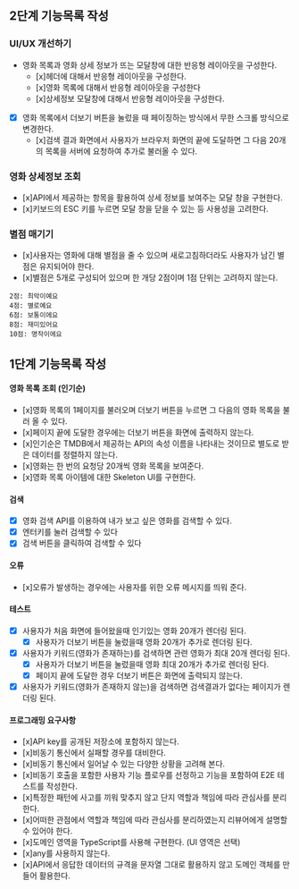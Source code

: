 ## 2단계 기능목록 작성

### UI/UX 개선하기

- 영화 목록과 영화 상세 정보가 뜨는 모달창에 대한 반응형 레이아웃을 구성한다.
  - [x]헤더에 대해서 반응형 레이아웃을 구성한다.
  - [x]영화 목록에 대해서 반응형 레이아웃을 구성한다
  - [x]상세정보 모달창에 대해서 반응형 레이아웃을 구성한다.
- [x] 영화 목록에서 더보기 버튼을 눌렀을 때 페이징하는 방식에서 무한 스크롤 방식으로 변경한다.
  - [x]검색 결과 화면에서 사용자가 브라우저 화면의 끝에 도달하면 그 다음 20개의 목록을 서버에 요청하여 추가로 불러올 수 있다.

### 영화 상세정보 조회

- [x]API에서 제공하는 항목을 활용하여 상세 정보를 보여주는 모달 창을 구현한다.
- [x]키보드의 ESC 키를 누르면 모달 창을 닫을 수 있는 등 사용성을 고려한다.

### 별점 매기기

- [x]사용자는 영화에 대해 별점을 줄 수 있으며 새로고침하더라도 사용자가 남긴 별점은 유지되어야 한다.
- [x]별점은 5개로 구성되어 있으며 한 개당 2점이며 1점 단위는 고려하지 않는다.

```
2점: 최악이예요
4점: 별로예요
6점: 보통이에요
8점: 재미있어요
10점: 명작이에요

```

## 1단계 기능목록 작성

#### 영화 목록 조회 (인기순)

- [x]영화 목록의 1페이지를 불러오며 더보기 버튼을 누르면 그 다음의 영화 목록을 불러 올 수 있다.
- [x]페이지 끝에 도달한 경우에는 더보기 버튼을 화면에 출력하지 않는다.
- [x]인기순은 TMDB에서 제공하는 API의 속성 이름을 나타내는 것이므로 별도로 받은 데이터를 정렬하지 않는다.
- [x]영화는 한 번의 요청당 20개씩 영화 목록을 보여준다.
- [x]영화 목록 아이템에 대한 Skeleton UI를 구현한다.

#### 검색

- [x] 영화 검색 API를 이용하여 내가 보고 싶은 영화를 검색할 수 있다.
- [x] 엔터키를 눌러 검색할 수 있다
- [x] 검색 버튼을 클릭하여 검색할 수 있다

#### 오류

- [x]오류가 발생하는 경우에는 사용자를 위한 오류 메시지를 띄워 준다.

#### 테스트

- [x] 사용자가 처음 화면에 들어왔을때 인기있는 영화 20개가 렌더링 된다.
  - [x] 사용자가 더보기 버튼을 눌렀을때 영화 20개가 추가로 렌더링 된다.
- [x] 사용자가 키워드(영화가 존재하는)를 검색하면 관련 영화가 최대 20개 렌더링 된다.
  - [x] 사용자가 더보기 버튼을 눌렀을때 영화 최대 20개가 추가로 렌더링 돤다.
  - [x] 페이지 끝에 도달한 경우 더보기 버튼은 화면에 출력되지 않는다.
- [x] 사용자가 키워드(영화가 존재하지 않는)을 검색하면 검색결과가 없다는 페이지가 렌더링 된다.

#### 프로그래밍 요구사항

- [x]API key를 공개된 저장소에 포함하지 않는다.
- [x]비동기 통신에서 실패할 경우를 대비한다.
- [x]비동기 통신에서 일어날 수 있는 다양한 상황을 고려해 본다.
- [x]비동기 호출을 포함한 사용자 기능 플로우를 선정하고 기능을 포함하여 E2E 테스트를 작성한다.
- [x]특정한 패턴에 사고를 끼워 맞추지 않고 단지 역할과 책임에 따라 관심사를 분리한다.
- [x]어떠한 관점에서 역할과 책임에 따라 관심사를 분리하였는지 리뷰어에게 설명할 수 있어야 한다.
- [x]도메인 영역을 TypeScript를 사용해 구현한다. (UI 영역은 선택)
- [x]any를 사용하지 않는다.
- [x]API에서 응답한 데이터의 규격을 문자열 그대로 활용하지 않고 도메인 객체를 만들어 활용한다.
